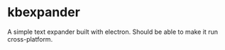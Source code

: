# kbexpander
A simple text expander built with electron. Should be able to make it run cross-platform.
